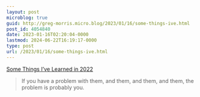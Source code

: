 ```yaml
---
layout: post
microblog: true
guid: http://greg-morris.micro.blog/2023/01/16/some-things-ive.html
post_id: 4054840
date: 2023-01-16T02:20:04-0000
lastmod: 2024-06-22T16:19:17-0000
type: post
url: /2023/01/16/some-things-ive.html
---
```

[Some Things I’ve Learned in 2022](https://www.patrickrhone.net/some-things-ive-learned-in-2022/)

> If you have a problem with them, and them, and them, and them, the problem is probably you.
